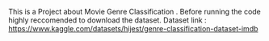 This is a Project about Movie Genre Classification . Before running the code highly reccomended to download the dataset.
Dataset link : https://www.kaggle.com/datasets/hijest/genre-classification-dataset-imdb
